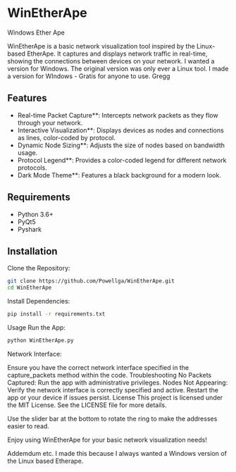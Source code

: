 # WinEtherApe
Windows Ether Ape

WinEtherApe is a basic network visualization tool inspired by the Linux-based EtherApe. It captures and displays network traffic in real-time, showing the connections between devices on your network. I wanted a version for Windows. The original version was only ever a Linux tool. I made a version for WIndows - Gratis for anyone to use. Gregg

## Features

- Real-time Packet Capture**: Intercepts network packets as they flow through your network.
- Interactive Visualization**: Displays devices as nodes and connections as lines, color-coded by protocol.
- Dynamic Node Sizing**: Adjusts the size of nodes based on bandwidth usage.
- Protocol Legend**: Provides a color-coded legend for different network protocols.
- Dark Mode Theme**: Features a black background for a modern look.

## Requirements

- Python 3.6+
- PyQt5
- Pyshark

## Installation

Clone the Repository:
```sh
git clone https://github.com/Powellga/WinEtherApe.git
cd WinEtherApe
```

Install Dependencies:
```sh
pip install -r requirements.txt
```

Usage
Run the App:
```sh
python WinEtherApe.py
```

Network Interface:

Ensure you have the correct network interface specified in the capture_packets method within the code.
Troubleshooting
No Packets Captured: Run the app with administrative privileges.
Nodes Not Appearing: Verify the network interface is correctly specified and active. Restart the app or your device if issues persist.
License
This project is licensed under the MIT License. See the LICENSE file for more details.

Use the slider bar at the bottom to rotate the ring to make the addresses easier to read.

Enjoy using WinEtherApe for your basic network visualization needs!


Addemdum etc.
I made this because I always wanted a Windows version of the Linux based Etherape.
